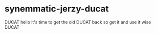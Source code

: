 # synemmatic-jerzy-ducat
DUCAT
hello 
it's time to get the old DUCAT back
so get it and use it wise
DUCAT
